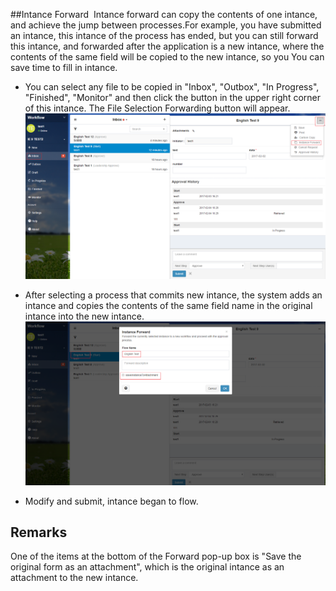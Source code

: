 ##Intance Forward 
  Intance forward can copy the contents of one intance, and achieve the jump between processes.For example, you have submitted an intance, this intance of the process has ended, but you can still forward this intance, and forwarded after the application is a new intance, where the contents of the same field will be copied to the new intance, so you You can save time to fill in intance.
  
 - You can select any file to be copied in "Inbox", "Outbox", "In Progress", "Finished", "Monitor" and then click the button in the upper right corner of this intance. The File Selection Forwarding button will appear.
 ![](images/forward1.png)
 
 - After selecting a process that commits new intance, the system adds an intance and copies the contents of the same field name in the original intance into the new intance.
 ![](images/forward2.png)
 
 - Modify and submit, intance began to flow.
## Remarks
 One of the items at the bottom of the Forward pop-up box is "Save the original form as an attachment", which is the original intance as an attachment to the new intance.
